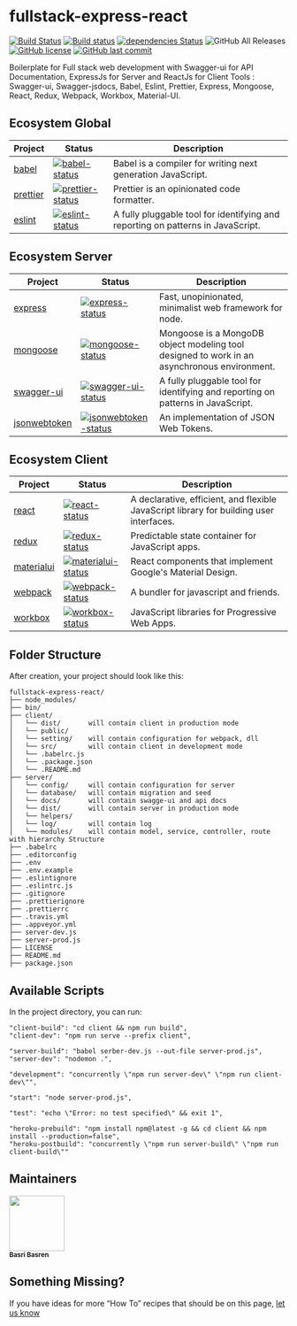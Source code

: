 # fullstack-express-react

[![Build Status](https://travis-ci.org/basribasren/boilerplate-react-redux.svg?branch=master)](https://travis-ci.org/basribasren/boilerplate-react-redux) [![Build status](https://ci.appveyor.com/api/projects/status/weuboxr8dwbpp0q2?svg=true)](https://ci.appveyor.com/project/basribasren/boilerplate-react-redux) [![dependencies Status](https://david-dm.org/basribasren/boilerplate-react-redux/status.svg)](https://david-dm.org/basribasren/boilerplate-react-redux) ![GitHub All Releases](https://img.shields.io/github/downloads/basribasren/boilerplate-react-redux/total.svg) [![GitHub license](https://img.shields.io/github/license/basribasren/boilerplate-react-redux.svg)](https://github.com/basribasren/boilerplate-react-redux/blob/master/LICENSE) [![GitHub last commit](https://img.shields.io/github/last-commit/basribasren/boilerplate-react-redux.svg)](https://github.com/basribasren/boilerplate-react-redux/commits/master)

Boilerplate for Full stack web development with Swagger-ui for API Documentation, ExpressJs for Server and ReactJs for Client
Tools : Swagger-ui, Swagger-jsdocs, Babel, Eslint, Prettier, Express, Mongoose, React, Redux, Webpack, Workbox, Material-UI.

## Ecosystem Global

<!-- prettier-ignore -->
| Project | Status | Description |
|---------|--------|-------------|
| [babel]          | [![babel-status]][babel-package] | Babel is a compiler for writing next generation JavaScript. |
| [prettier]          | [![prettier-status]][prettier-package] | Prettier is an opinionated code formatter. |
| [eslint]          | [![eslint-status]][eslint-package] | A fully pluggable tool for identifying and reporting on patterns in JavaScript. |

[babel]: https://github.com/babel/babel
[babel-status]: https://img.shields.io/npm/v/babel.svg
[babel-package]: https://npmjs.com/package/babel
[prettier]: https://github.com/prettier/prettier
[prettier-status]: https://img.shields.io/npm/v/prettier.svg
[prettier-package]: https://npmjs.com/package/prettier
[eslint]: https://github.com/eslint/eslint
[eslint-status]: https://img.shields.io/npm/v/eslint.svg
[eslint-package]: https://npmjs.com/package/eslint

## Ecosystem Server

<!-- prettier-ignore -->
| Project | Status | Description |
|---------|--------|-------------|
| [express]          | [![express-status]][express-package] | Fast, unopinionated, minimalist web framework for node. |
| [mongoose]          | [![mongoose-status]][mongoose-package] | Mongoose is a MongoDB object modeling tool designed to work in an asynchronous environment. |
| [swagger-ui]          | [![swagger-ui-status]][swagger-ui-package] | A fully pluggable tool for identifying and reporting on patterns in JavaScript. |
| [jsonwebtoken]          | [![jsonwebtoken-status]][jsonwebtoken-package] | An implementation of JSON Web Tokens. |

[express]: https://github.com/expressjs/express
[express-status]: https://img.shields.io/npm/v/express.svg
[express-package]: https://npmjs.com/package/express
[mongoose]: https://github.com/Automattic/mongoose
[mongoose-status]: https://img.shields.io/npm/v/mongoose.svg
[mongoose-package]: https://npmjs.com/package/mongoose
[swagger-ui]: https://github.com/swagger-api/swagger-ui
[swagger-ui-status]: https://img.shields.io/npm/v/swagger-ui.svg
[swagger-ui-package]: https://npmjs.com/package/swagger-ui
[jsonwebtoken]: https://github.com/auth0/node-jsonwebtoken
[jsonwebtoken-status]: https://img.shields.io/npm/v/jsonwebtoken.svg
[jsonwebtoken-package]: https://npmjs.com/package/jsonwebtoken

## Ecosystem Client

<!-- prettier-ignore -->
| Project | Status | Description |
|---------|--------|-------------|
| [react]          | [![react-status]][react-package] | A declarative, efficient, and flexible JavaScript library for building user interfaces. |
| [redux]          | [![redux-status]][redux-package] | Predictable state container for JavaScript apps. |
| [materialui]          | [![materialui-status]][materialui-package] | React components that implement Google's Material Design. |
| [webpack]          | [![webpack-status]][webpack-package] | A bundler for javascript and friends. |
| [workbox]          | [![workbox-status]][workbox-package] | JavaScript libraries for Progressive Web Apps. |

[react]: https://github.com/facebook/react
[react-status]: https://img.shields.io/npm/v/react.svg
[react-package]: https://npmjs.com/package/react
[redux]: https://github.com/reduxjs/redux
[redux-status]: https://img.shields.io/npm/v/redux.svg
[redux-package]: https://npmjs.com/package/redux
[materialui]: https://github.com/mui-org/material-ui
[materialui-status]: https://img.shields.io/npm/v/material-ui.svg
[materialui-package]: https://npmjs.com/package/material-ui
[webpack]: https://github.com/webpack/webpack
[webpack-status]: https://img.shields.io/npm/v/webpack.svg
[webpack-package]: https://npmjs.com/package/webpack
[workbox]: https://github.com/googlechrome/workbox
[workbox-status]: https://img.shields.io/npm/v/workbox.svg
[workbox-package]: https://npmjs.com/package/workbox

## Folder Structure

After creation, your project should look like this:

```
fullstack-express-react/
├── node_modules/
├── bin/
├── client/
│   └── dist/		will contain client in production mode
│   └── public/		
│   └── setting/	will contain configuration for webpack, dll
│   └── src/		will contain client in development mode
│   └── .babelrc.js
│   └── .package.json
│   └── .README.md
├── server/
│   └── config/		will contain configuration for server
│   └── database/ 	will contain migration and seed
│   └── docs/	 	will contain swagge-ui and api docs
│   └── dist/		will contain server in production mode
│   └── helpers/	
│   └── log/		will contain log
│   └── modules/	will contain model, service, controller, route with hierarchy Structure
├── .babelrc
├── .editorconfig
├── .env
├── .env.example
├── .eslintignore
├── .eslintrc.js
├── .gitignore
├── .prettierignore
├── .prettierrc
├── .travis.yml
├── .appveyor.yml
├── server-dev.js
├── server-prod.js
├── LICENSE
├── README.md
├── package.json

```

## Available Scripts

In the project directory, you can run:

    "client-build": "cd client && npm run build",
    "client-dev": "npm run serve --prefix client",

    "server-build": "babel serber-dev.js --out-file server-prod.js",
    "server-dev": "nodemon .",

    "development": "concurrently \"npm run server-dev\" \"npm run client-dev\"",

    "start": "node server-prod.js",

    "test": "echo \"Error: no test specified\" && exit 1",

    "heroku-prebuild": "npm install npm@latest -g && cd client && npm install --production=false",
    "heroku-postbuild": "concurrently \"npm run server-build\" \"npm run client-build\""

## Maintainers

<!-- ALL-CONTRIBUTORS-LIST:START - Do not remove or modify this section -->
<!-- prettier-ignore -->
<img src="https://avatars0.githubusercontent.com/u/25193994?v=4" width="100px;"/><br /><sub><b>Basri Basren</b></sub>

<!-- ALL-CONTRIBUTORS-LIST:END -->

## Something Missing?

If you have ideas for more “How To” recipes that should be on this page, [let us know](https://github.com/basribasren/boilerplate-react-redux/issues)
